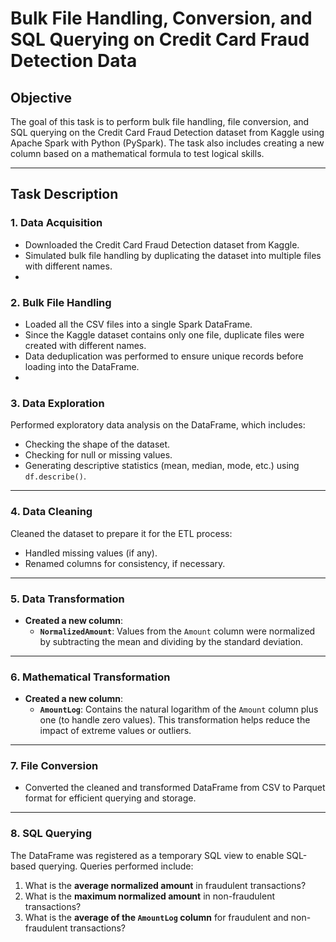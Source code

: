 # **Bulk File Handling, Conversion, and SQL Querying on Credit Card Fraud Detection Data**

## **Objective**  
The goal of this task is to perform bulk file handling, file conversion, and SQL querying on the Credit Card Fraud Detection dataset from Kaggle using Apache Spark with Python (PySpark). The task also includes creating a new column based on a mathematical formula to test logical skills.

---
## **Task Description**

### **1. Data Acquisition**  
- Downloaded the Credit Card Fraud Detection dataset from Kaggle.  
- Simulated bulk file handling by duplicating the dataset into multiple files with different names.
- 
### **2. Bulk File Handling**  
- Loaded all the CSV files into a single Spark DataFrame.  
- Since the Kaggle dataset contains only one file, duplicate files were created with different names.  
- Data deduplication was performed to ensure unique records before loading into the DataFrame.
- 
### **3. Data Exploration**  
Performed exploratory data analysis on the DataFrame, which includes:  
- Checking the shape of the dataset.  
- Checking for null or missing values.  
- Generating descriptive statistics (mean, median, mode, etc.) using `df.describe()`.
---
### **4. Data Cleaning**  
Cleaned the dataset to prepare it for the ETL process:  
- Handled missing values (if any).  
- Renamed columns for consistency, if necessary.  
---

### **5. Data Transformation**  
- **Created a new column**:  
  - **`NormalizedAmount`**: Values from the `Amount` column were normalized by subtracting the mean and dividing by the standard deviation.  
---

### **6. Mathematical Transformation**  
- **Created a new column**:  
  - **`AmountLog`**: Contains the natural logarithm of the `Amount` column plus one (to handle zero values). This transformation helps reduce the impact of extreme values or outliers.
---
### **7. File Conversion**  
- Converted the cleaned and transformed DataFrame from CSV to Parquet format for efficient querying and storage.

---

### **8. SQL Querying**  
The DataFrame was registered as a temporary SQL view to enable SQL-based querying. Queries performed include:  
1. What is the **average normalized amount** in fraudulent transactions?  
2. What is the **maximum normalized amount** in non-fraudulent transactions?  
3. What is the **average of the `AmountLog` column** for fraudulent and non-fraudulent transactions?

